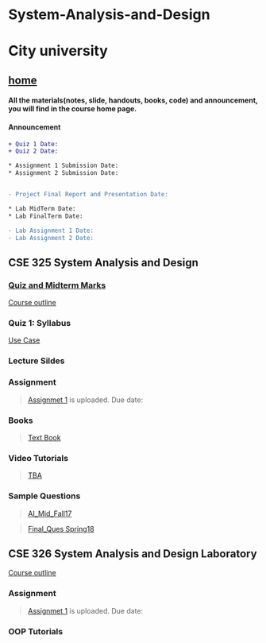 # System-Analysis-and-Design

# City university
## [home](https://suptaphilip.github.io/)


#### All the materials(notes, slide, handouts, books, code) and announcement, you will find in the course home page.
#### Announcement

```diff
+ Quiz 1 Date: 
+ Quiz 2 Date: 

* Assignment 1 Submission Date: 
* Assignment 2 Submission Date: 


- Project Final Report and Presentation Date: 

* Lab MidTerm Date: 
* Lab FinalTerm Date: 

- Lab Assignment 1 Date: 
- Lab Assignment 2 Date:
```



## CSE 325 System Analysis and Design


### [Quiz and Midterm Marks]()

[Course outline](https://github.com/suptaphilip/Artificial-Intelligence/raw/AI-Theory/OBC%20CSE%20417%20AI.pdf)


### Quiz 1: Syllabus
[Use Case]()


### Lecture Sildes

   

### Assignment
> [Assignmet 1]() is uploaded. Due date: 


### Books
> [Text Book](https://github.com/suptaphilip/Artificial-Intelligence/raw/AI-Theory/Book.pdf)


### Video Tutorials
> [TBA]()


### Sample Questions
>[AI_Mid_Fall17]()

>[Final_Ques Spring18]()


## CSE 326 System Analysis and Design Laboratory

[Course outline]()

### Assignment

> [Assignmet 1]() is uploaded. Due date: 

### OOP Tutorials
